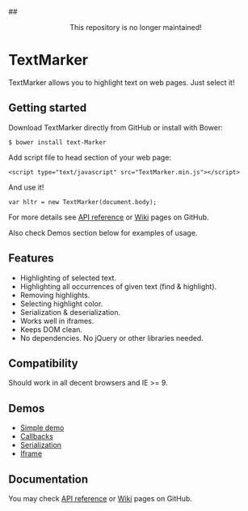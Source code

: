 ##<center>This repository is no longer maintained!</center> 

# TextMarker

TextMarker allows you to highlight text on web pages. Just select it!

## Getting started

Download TextMarker directly from GitHub or install with Bower:

```
$ bower install text-Marker
```

Add script file to head section of your web page:

```
<script type="text/javascript" src="TextMarker.min.js"></script>
```

And use it!

```
var hltr = new TextMarker(document.body);
```

For more details see [API reference](http://mir3z.github.io/textMarker/doc/index.html) or 
[Wiki](https://github.com/mir3z/textMarker/wiki) pages on GitHub.

Also check Demos section below for examples of usage.

## Features

* Highlighting of selected text.
* Highlighting all occurrences of given text (find & highlight).
* Removing highlights.
* Selecting highlight color.
* Serialization & deserialization.
* Works well in iframes.
* Keeps DOM clean.
* No dependencies. No jQuery or other libraries needed.

## Compatibility

Should work in all decent browsers and IE >= 9.

## Demos

* [Simple demo](http://mir3z.github.io/textMarker/demos/simple.html)
* [Callbacks](http://mir3z.github.io/textMarker/demos/callbacks.html)
* [Serialization](http://mir3z.github.io/textMarker/demos/serialization.html)
* [Iframe](http://mir3z.github.io/textMarker/demos/iframe.html)

## Documentation
   
You may check [API reference](http://mir3z.github.io/textMarker/doc/index.html) or 
[Wiki](https://github.com/mir3z/textMarker/wiki) pages on GitHub.